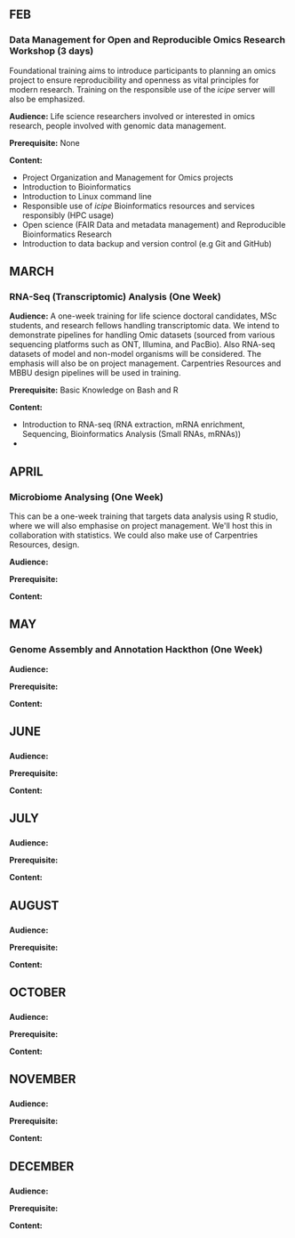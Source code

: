 ## FEB
### Data Management for Open and Reproducible Omics Research Workshop (3 days)
Foundational training aims to introduce participants to planning an omics project to ensure reproducibility and openness as vital principles for modern research. Training on the responsible use of the *icipe* server will also be emphasized.

**Audience:** 
Life science researchers involved or interested in omics research, people involved with genomic data management.

**Prerequisite:** None

**Content:**
- Project Organization and Management for Omics projects
- Introduction to Bioinformatics
- Introduction to Linux command line
- Responsible use of _icipe_ Bioinformatics resources and services  responsibly (HPC usage)
- Open science (FAIR Data and metadata management) and Reproducible Bioinformatics Research 
- Introduction to data backup and version control (e.g Git and GitHub)

## MARCH
### RNA-Seq (Transcriptomic) Analysis (One Week)
**Audience:** 
A one-week training for life science doctoral candidates, MSc students, and research fellows handling transcriptomic data. We intend to demonstrate pipelines for handling Omic datasets (sourced from various sequencing platforms such as ONT, Illumina, and PacBio). Also RNA-seq datasets of model and non-model organisms will be considered. The emphasis will also be on project management. Carpentries Resources and MBBU design pipelines will be used in training.

**Prerequisite:** Basic Knowledge on Bash and R

**Content:**
- Introduction to RNA-seq (RNA extraction, mRNA enrichment, Sequencing, Bioinformatics Analysis (Small RNAs, mRNAs))
- 

## APRIL 
### Microbiome Analysing (One Week)
This can be a one-week training that targets data analysis using R studio, where we will also emphasise on project management. We'll host this in collaboration with statistics. We could also make use of Carpentries Resources, design. 

**Audience:**

**Prerequisite:**

**Content:**

## MAY
### Genome Assembly and Annotation Hackthon (One Week)

**Audience:**

**Prerequisite:**

**Content:**


## JUNE
### 

**Audience:**

**Prerequisite:**

**Content:**


## JULY
### 

**Audience:**

**Prerequisite:**

**Content:**


## AUGUST
### 

**Audience:**

**Prerequisite:**

**Content:**


## OCTOBER
### 

**Audience:**

**Prerequisite:**

**Content:**



## NOVEMBER
###

**Audience:**

**Prerequisite:**

**Content:**


## DECEMBER
### 

**Audience:**

**Prerequisite:**

**Content:**
